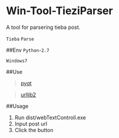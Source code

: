 # Win-Tool-TieziParser

A tool for parsering tieba post.

`Tieba`  `Parse`

##Env
`Python`-`2.7`

`Windows7`

##Use
>[pyqt](https://riverbankcomputing.com)

>[urllib2](https://docs.python.org/2/library/urllib2.html)

##Usage

1. Run dist/webTextControll.exe 
2. Input post url
3. Click the button
